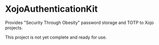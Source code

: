 # XojoAuthenticationKit
Provides "Security Through Obesity" password storage and TOTP to Xojo projects.

This project is not yet complete and ready for use.